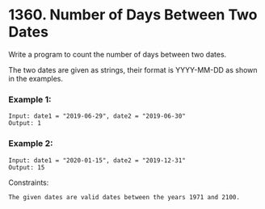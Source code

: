 # 1360. Number of Days Between Two Dates


Write a program to count the number of days between two dates.

The two dates are given as strings, their format is YYYY-MM-DD as shown in the examples.
 

### Example 1:
```
Input: date1 = "2019-06-29", date2 = "2019-06-30"
Output: 1
```

### Example 2:
```
Input: date1 = "2020-01-15", date2 = "2019-12-31"
Output: 15
 ```

Constraints:
```
The given dates are valid dates between the years 1971 and 2100.
```